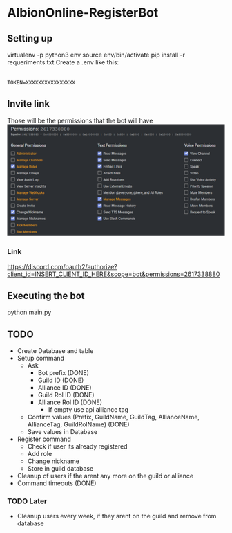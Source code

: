 # AlbionOnline-RegisterBot

## Setting up

virtualenv -p python3 env
source env/bin/activate
pip install -r requeriments.txt
Create a .env like this:

```env

TOKEN=XXXXXXXXXXXXXXXX

```

## Invite link

Those will be the permissions that the bot will have
![Permissions](./images/permissions_link.png)

### Link

<https://discord.com/oauth2/authorize?client_id=INSERT_CLIENT_ID_HERE&scope=bot&permissions=2617338880>

## Executing the bot

python main.py

## TODO

- Create Database and table
- Setup command
  - Ask
    - Bot prefix (DONE)
    - Guild ID (DONE)
    - Alliance ID (DONE)
    - Guild Rol ID (DONE)
    - Alliance Rol ID (DONE)
      - If empty use api alliance tag
  - Confirm values (Prefix, GuildName, GuildTag, AllianceName, AllianceTag, GuildRolName) (DONE)
  - Save values in Database
- Register command
  - Check if user its already registered
  - Add role
  - Change nickname
  - Store in guild database
- Cleanup of users if the arent any more on the guild or alliance
- Command timeouts (DONE)

### TODO Later

- Cleanup users every week, if they arent on the guild and remove from database
